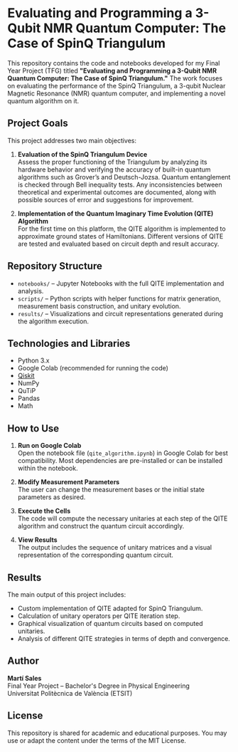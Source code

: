 # Evaluating and Programming a 3-Qubit NMR Quantum Computer: The Case of SpinQ Triangulum

This repository contains the code and notebooks developed for my Final Year Project (TFG) titled **"Evaluating and Programming a 3-Qubit NMR Quantum Computer: The Case of SpinQ Triangulum."** The work focuses on evaluating the performance of the SpinQ Triangulum, a 3-qubit Nuclear Magnetic Resonance (NMR) quantum computer, and implementing a novel quantum algorithm on it.

## Project Goals

This project addresses two main objectives:

1. **Evaluation of the SpinQ Triangulum Device**  
   Assess the proper functioning of the Triangulum by analyzing its hardware behavior and verifying the accuracy of built-in quantum algorithms such as Grover’s and Deutsch-Jozsa. Quantum entanglement is checked through Bell inequality tests. Any inconsistencies between theoretical and experimental outcomes are documented, along with possible sources of error and suggestions for improvement.

2. **Implementation of the Quantum Imaginary Time Evolution (QITE) Algorithm**  
   For the first time on this platform, the QITE algorithm is implemented to approximate ground states of Hamiltonians. Different versions of QITE are tested and evaluated based on circuit depth and result accuracy.

## Repository Structure

- `notebooks/` – Jupyter Notebooks with the full QITE implementation and analysis.
- `scripts/` – Python scripts with helper functions for matrix generation, measurement basis construction, and unitary evolution.
- `results/` – Visualizations and circuit representations generated during the algorithm execution.

## Technologies and Libraries

- Python 3.x
- Google Colab (recommended for running the code)
- [Qiskit](https://qiskit.org/)
- NumPy
- QuTiP
- Pandas
- Math

## How to Use

1. **Run on Google Colab**  
   Open the notebook file (`qite_algorithm.ipynb`) in Google Colab for best compatibility. Most dependencies are pre-installed or can be installed within the notebook.

2. **Modify Measurement Parameters**  
   The user can change the measurement bases or the initial state parameters as desired.

3. **Execute the Cells**  
   The code will compute the necessary unitaries at each step of the QITE algorithm and construct the quantum circuit accordingly.

4. **View Results**  
   The output includes the sequence of unitary matrices and a visual representation of the corresponding quantum circuit.

## Results

The main output of this project includes:
- Custom implementation of QITE adapted for SpinQ Triangulum.
- Calculation of unitary operators per QITE iteration step.
- Graphical visualization of quantum circuits based on computed unitaries.
- Analysis of different QITE strategies in terms of depth and convergence.

## Author

**Martí Sales**  
Final Year Project – Bachelor's Degree in Physical Engineering  
Universitat Politècnica de València (ETSIT)

## License

This repository is shared for academic and educational purposes. You may use or adapt the content under the terms of the MIT License.
